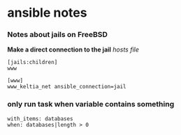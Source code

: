 ansible notes
==========

### Notes about jails on FreeBSD
**Make a direct connection to the jail**
*hosts file*
```
[jails:children]
www

[www]
www_keltia_net ansible_connection=jail
```

### only run task when variable contains something
```
with_items: databases
when: databases|length > 0
```

